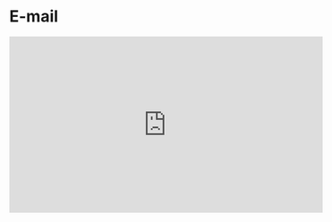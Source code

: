 # E-mail

<iframe 
    width="560" 
    height="315" 
    src="https://www.youtube.com/embed/YCoxBYzYTB4" 
    title="YouTube video player" 
    frameborder="0" 
    allow="accelerometer; autoplay; clipboard-write; encrypted-media; gyroscope; picture-in-picture; web-share" 
    allowfullscreen>
</iframe>

